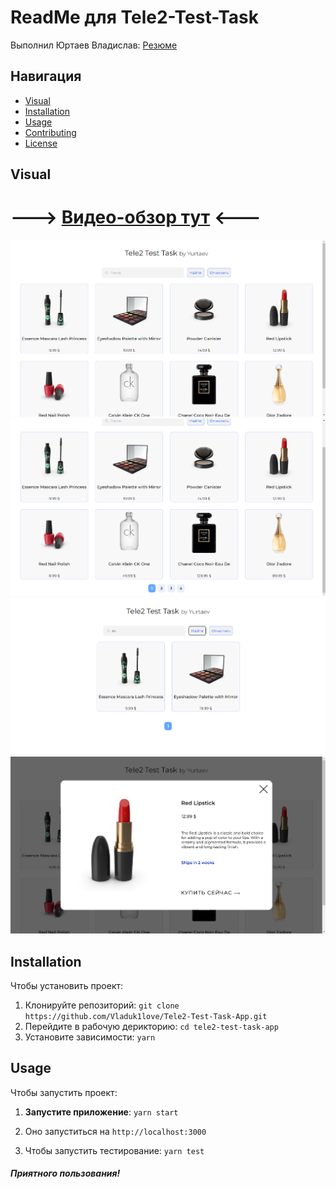 # ReadMe для Tele2-Test-Task

Выполнил Юртаев Владислав: [Резюме](https://disk.yandex.ru/i/sMLY77eD06BgyA)

## Навигация
- [Visual](#Visual)
- [Installation](#installation)
- [Usage](#usage)
- [Contributing](#contributing)
- [License](#license)

## Visual
# ---> [Видео-обзор тут](https://disk.yandex.ru/i/IHzkRIu83ag4yg) <---
<img src="./public/img.png" width=""/>
<img src="./public/img1.png" />
<img src="./public/img2.png" />
<img src="./public/img3.png" />



## Installation
Чтобы установить проект:

1. Клонируйте репозиторий: `git clone https://github.com/Vladuk1love/Tele2-Test-Task-App.git`
2. Перейдите в рабочую дерикторию: `cd tele2-test-task-app`
3. Установите зависимости: `yarn` 

## Usage
Чтобы запустить проект:

1. **Запустите приложение**: `yarn start` 
2. Оно запуститься на `http://localhost:3000` 

3. Чтобы запустить тестирование: `yarn test`


##### **Приятного пользования!**

